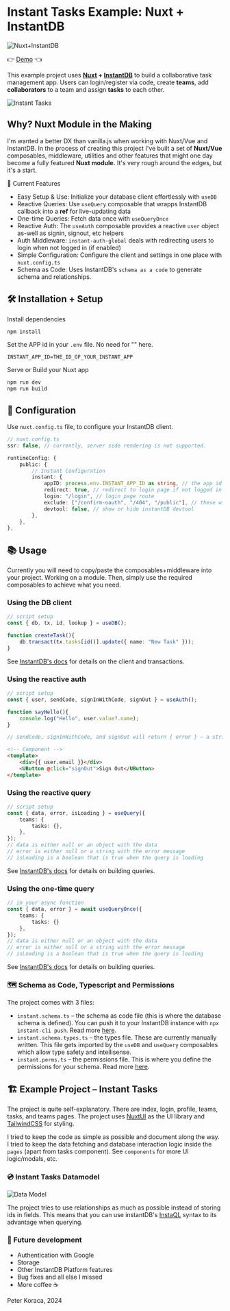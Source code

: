 # Instant Tasks Example: Nuxt + InstantDB

![Nuxt+InstantDB](public/nuxtinstant.jpg)


👉 [Demo](https://instant-nuxt.pages.dev) 👈

This example project uses **[Nuxt](https://nuxt.com/) + [InstantDB](https://www.instantdb.com/)** to build a collaborative task management app. Users can login/register via code, create **teams**, add **collaborators** to a team and assign **tasks** to each other.

![Instant Tasks](public/hero.png)


## Why? Nuxt Module in the Making

I'm wanted a better DX than vanilla.js when working with Nuxt/Vue and InstantDB. In the process of creating this project I've built a set of **Nuxt/Vue** composables, middleware, utilities and other features that might one day become a fully featured **Nuxt module.** It's very rough around the edges, but it's a start.

🚀 Current Features
- Easy Setup & Use: Initialize your database client effortlessly with `useDB`
- Reactive Queries: Use `useQuery` composable that wrapps InstantDB callback into a **ref** for live-updating data
- One-time Queries: Fetch data once with `useQueryOnce`
- Reactive Auth: The `useAuth` composable provides a reactive `user` object as-well as signin, signout, etc helpers
- Auth Middleware: `instant-auth-global` deals with redirecting users to login when not logged in (if enabled)
- Simple Configuration: Configure the client and settings in one place with `nuxt.config.ts`
- Schema as Code: Uses InstantDB's `schema as a code` to generate schema and relationships.


## 🛠️ Installation + Setup

Install dependencies

```bash
npm install
``` 

Set the APP id in your `.env` file. No need for "" here.

```env
INSTANT_APP_ID=THE_ID_OF_YOUR_INSTANT_APP
```

Serve or Build your Nuxt app
```bash
npm run dev
npm run build
```

## 🔧 Configuration

Use `nuxt.config.ts` file, to configure your InstantDB client.

```ts
// nuxt.config.ts
ssr: false, // currently, server side rendering is not supported.

runtimeConfig: {
	public: {
		// Instant Configuration
		instant: {
			appID: process.env.INSTANT_APP_ID as string, // the app id
			redirect: true, // redirect to login page if not logged in
			login: "/login", // login page route
			exclude: ["/confirm-oauth", "/404", "/public"], // these will be publicly accessible, logged in or not
			devtool: false, // show or hide instantDB devtool
		},
	},
},
```

## 📚 Usage

Currently you will need to copy/paste the composables+middleware into your project. Working on a module. Then, simply use the required composables to achieve what you need.

### Using the DB client 

```ts
// script setup
const { db, tx, id, lookup } = useDB();

function createTask(){
	db.transact(tx.tasks[id()].update({ name: "New Task" }));
}

```

See [InstantDB's docs](https://www.instantdb.com/docs/instaml) for details on the client and transactions.


### Using the reactive auth 

```ts
// script setup
const { user, sendCode, signInWithCode, signOut } = useAuth();

function sayHello(){
	console.log("Hello", user.value?.name);
}

// sendCode, signInWithCode, and signOut will return { error } – a string with the error message

```

```html
<!-- Component -->
<template>
	<div>{{ user.email }}</div>
	<UButton @click="signOut">Sign Out</UButton>
</template>
```

### Using the reactive query

```ts
// script setup
const { data, error, isLoading } = useQuery({
	teams: {		
		tasks: {},
	},
});
// data is either null or an object with the data
// error is either null or a string with the error message
// isLoading is a boolean that is true when the query is loading
```
See [InstantDB's docs](https://www.instantdb.com/docs/instaql) for details on building queries.


### Using the one-time query

```ts
// in your async function
const { data, error } = await useQueryOnce({
	teams: {
		tasks: {}
	},
});
// data is either null or an object with the data
// error is either null or a string with the error message
// isLoading is a boolean that is true when the query is loading
```

See [InstantDB's docs](https://www.instantdb.com/docs/instaql) for details on building queries.

### 🗺️ Schema as Code, Typescript and Permissions

The project comes with 3 files:
- `instant.schema.ts` – the schema as code file (this is where the database schema is defined). You can push it to your InstantDB instance with `npx instant-cli push`. Read more [here](https://www.instantdb.com/docs/schema).
- `instant.schema.types.ts` – the types file. These are currently manually written. This file gets imported by the `useDB` and `useQuery` composables which allow type safety and intellisense.
- `instant.perms.ts` – the permissions file. This is where you define the permissions for your schema. Read more [here](https://www.instantdb.com/docs/permissions).



## 🏗️ Example Project – Instant Tasks

The project is quite self-explanatory. There are index, login, profile, teams, tasks, and teams pages. The project uses [NuxtUI](https://ui.nuxt.com/) as the UI library and [TailwindCSS](https://tailwindcss.com/) for styling.

I tried to keep the code as simple as possible and document along the way. I tried to keep the data fetching and database interaction logic inside the `pages` (apart from tasks component). See `components` for more UI logic/modals, etc.

### 💿 Instant Tasks Datamodel 

![Data Model](public/instanttaskserd.png)

The project tries to use relationships as much as possible instead of storing ids in fields. This means that you can use instantDB's [InstaQL](https://www.instantdb.com/docs/instaql) syntax to its advantage when querying.

### 🔮 Future development

- Authentication with Google
- Storage
- Other InstantDB Platform features
- Bug fixes and all else I missed
- More coffee ☕️

Peter Koraca,
2024